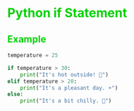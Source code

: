 # <span style="color: #00D100">Python if Statement</span>

## <span style="color: #00D100">Example</span>

```python
temperature = 25

if temperature > 30:
    print("It's hot outside! 🥵")
elif temperature > 20:
    print("It's a pleasant day. ☀️")
else:
    print("It's a bit chilly. 🧥")
```